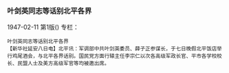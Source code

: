 ### 叶剑英同志等话别北平各界

1947-02-11
第1版()
专栏：

    叶剑英同志等话别北平各界
    【新华社延安八日电】北平讯：军调部中共叶剑英委员、薛子正参谋长，于七日晚假北平饭店举行鸡尾酒会，与北平各界话别。国民党方面行辕主任李宗仁以次各高级军政长官、平市各学校校长、民盟人士及美方高级军官等均被邀出席。
